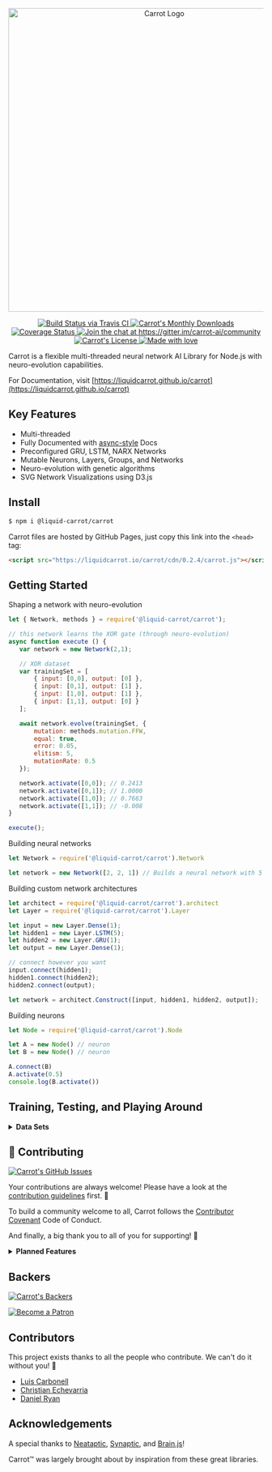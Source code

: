 <p align="center">
 <img src="https://raw.githubusercontent.com/liquidcarrot/carrot/master/logo/carrot-logo_readme.png" alt="Carrot Logo" width="600px"/>
</p>

<p align="center">
    <a href="https://travis-ci.org/liquidcarrot/carrot">
        <img src="https://travis-ci.org/liquidcarrot/carrot.svg?branch=master"
             alt="Build Status via Travis CI">
    </a>
    <a href="https://www.npmjs.com/package/@liquid-carrot/carrot">
        <img src="https://img.shields.io/npm/dm/@liquid-carrot/carrot.svg"
             alt="Carrot's Monthly Downloads">
    </a>
    <a href="https://coveralls.io/github/liquidcarrot/carrot?branch=master">
        <img src="https://coveralls.io/repos/github/liquidcarrot/carrot/badge.svg?branch=master"
             alt="Coverage Status">
    </a>
    <a href="https://gitter.im/carrot-ai/community?utm_source=badge&utm_medium=badge&utm_campaign=pr-badgee&utm_content=badge">
        <img src="https://badges.gitter.im/Join%20Chat.svg"
             alt="Join the chat at https://gitter.im/carrot-ai/community">
    </a>
    <a href="/LICENSE">
        <img src="https://img.shields.io/badge/License-MIT-blue.svg"
             alt="Carrot's License">
    </a>
    <a href="https://github.com/liquidcarrot/carrot/issues">
        <img src="https://img.shields.io/badge/Made%20with%20%E2%99%A5%20by-Liquid%20Carrot-ff1414.svg"
             alt="Made with love">
    </a>
</p>

<p>
  Carrot is a flexible multi-threaded neural network AI Library for Node.js with neuro-evolution capabilities.
</p>

For Documentation, visit [https://liquidcarrot.github.io/carrot](https://liquidcarrot.github.io/carrot)

## Key Features
- Multi-threaded
- Fully Documented with [async-style](https://liquidcarrot.github.io/carrot) Docs
- Preconfigured GRU, LSTM, NARX Networks
- Mutable Neurons, Layers, Groups, and Networks
- Neuro-evolution with genetic algorithms
- SVG Network Visualizations using D3.js

## Install

```bash
$ npm i @liquid-carrot/carrot
```

Carrot files are hosted by GitHub Pages, just copy this link into the `<head>` tag:

```html
<script src="https://liquidcarrot.io/carrot/cdn/0.2.4/carrot.js"></script>
```

## Getting Started

Shaping a network with neuro-evolution

```javascript
let { Network, methods } = require('@liquid-carrot/carrot');

// this network learns the XOR gate (through neuro-evolution)
async function execute () {
   var network = new Network(2,1);

   // XOR dataset
   var trainingSet = [
       { input: [0,0], output: [0] },
       { input: [0,1], output: [1] },
       { input: [1,0], output: [1] },
       { input: [1,1], output: [0] }
   ];

   await network.evolve(trainingSet, {
       mutation: methods.mutation.FFW,
       equal: true,
       error: 0.05,
       elitism: 5,
       mutationRate: 0.5
   });

   network.activate([0,0]); // 0.2413
   network.activate([0,1]); // 1.0000
   network.activate([1,0]); // 0.7663
   network.activate([1,1]); // -0.008
}

execute();
```

Building neural networks

```javascript
let Network = require('@liquid-carrot/carrot').Network

let network = new Network([2, 2, 1]) // Builds a neural network with 5 neurons: 2 + 2 + 1
```

Building custom network architectures

```javascript
let architect = require('@liquid-carrot/carrot').architect
let Layer = require('@liquid-carrot/carrot').Layer

let input = new Layer.Dense(1);
let hidden1 = new Layer.LSTM(5);
let hidden2 = new Layer.GRU(1);
let output = new Layer.Dense(1);

// connect however you want
input.connect(hidden1);
hidden1.connect(hidden2);
hidden2.connect(output);

let network = architect.Construct([input, hidden1, hidden2, output]);
```

Building neurons

```javascript
let Node = require('@liquid-carrot/carrot').Node

let A = new Node() // neuron
let B = new Node() // neuron

A.connect(B)
A.activate(0.5)
console.log(B.activate())
```

## Training, Testing, and Playing Around

<details><summary><strong>Data Sets</strong></summary>
* [ ] [MNIST](https://www.npmjs.com/package/mnist)
</details>

## 💬 Contributing

[![Carrot's GitHub Issues](https://img.shields.io/github/issues/liquidcarrot/carrot.svg)](https://github.com/liquidcarrot/carrot/issues)

Your contributions are always welcome! Please have a look at the [contribution guidelines](https://github.com/liquidcarrot/carrot/blob/master/CONTRIBUTING.md) first. 🎉

To build a community welcome to all, Carrot follows the [Contributor Covenant](https://github.com/liquidcarrot/carrot/blob/master/CODE_OF_CONDUCT.md) Code of Conduct.

And finally, a big thank you to all of you for supporting! 🤗

<details><summary><strong>Planned Features</strong></summary>
* [ ] Performance Enhancements
    * [ ] GPU Acceleration
        * [ ] Tests
        * [ ] Benchmarks
    * [ ] Matrix Multiplications
        * [ ] Tests
        * [ ] Benchmarks
    * [ ] Clustering | Multi-Threading
        * [ ] Tests
        * [ ] Benchmarks
* [ ] Syntax Support
    * [ ] Callbacks
    * [ ] Promises
    * [ ] Streaming
    * [ ] Async/Await
* [ ] Math Support
    * [ ] Big Numbers
    * [ ] Small Numbers
</details>

## Backers
[![Carrot's Backers](https://img.shields.io/endpoint.svg?color=blue&label=patrons&logo=patrons&url=https%3A%2F%2Fshieldsio-patreon.herokuapp.com%2Fliquidcarrot)](https://www.patreon.com/liquidcarrot)

[![Become a Patron](https://c5.patreon.com/external/logo/become_a_patron_button.png)](https://www.patreon.com/liquidcarrot)

## Contributors
This project exists thanks to all the people who contribute. We can't do it without you! 🙇

* [Luis Carbonell](https://twitter.com/luis_carbnell)
* [Christian Echevarria](https://twitter.com/chrisgereina)
* [Daniel Ryan](https://github.com/dan-ryan)

## Acknowledgements

A special thanks to [Neataptic](https://github.com/wagenaartje/neataptic/), [Synaptic](https://github.com/cazala/synaptic/), and [Brain.js](https://github.com/BrainJS/brain.js)!

Carrot™ was largely brought about by inspiration from these great libraries.
